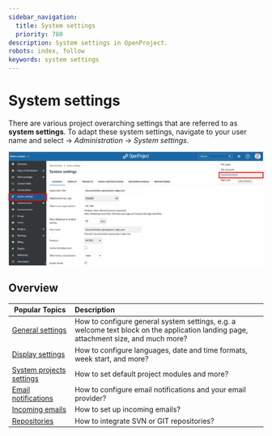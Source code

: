 ```yaml
---
sidebar_navigation:
  title: System settings
  priority: 780
description: System settings in OpenProject.
robots: index, follow
keywords: system settings
---
```

# System settings

There are various project overarching settings that are referred to as **system settings**. To adapt these system settings, navigate to your user name and select -> *Administration* -> *System settings*.

![Sys-admin-system-settings](Sys-admin-system-settings.png)

## Overview

| Popular Topics                                      | Description                                                  |
| --------------------------------------------------- | :----------------------------------------------------------- |
| [General settings](general-settings)                | How to configure general system settings, e.g. a welcome text block on the application landing page, attachment size, and much more? |
| [Display settings](display-settings)                | How to configure languages, date and time formats, week start, and more? |
| [System projects settings](project-system-settings) | How to set default project modules and more?                 |
| [Email notifications](email-notifications)          | How to configure email notifications and your email provider? |
| [Incoming emails](incoming-emails)                  | How to set up incoming emails?                               |
| [Repositories](repositories)                        | How to integrate SVN or GIT repositories?                    |

